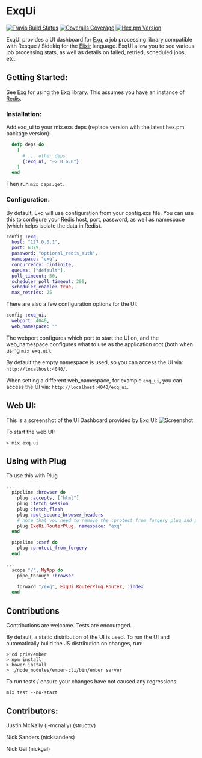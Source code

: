 # ExqUi

[![Travis Build Status](https://img.shields.io/travis/akira/exq_ui.svg)](https://travis-ci.org/akira/exq_ui)
[![Coveralls Coverage](https://img.shields.io/coveralls/akira/exq_ui.svg)](https://coveralls.io/github/akira/exq_ui)
[![Hex.pm Version](https://img.shields.io/hexpm/v/exq_ui.svg)](https://hex.pm/packages/exq_ui)

ExqUI provides a UI dashboard for [Exq](https://github.com/akira/exq), a job processing library compatible with Resque / Sidekiq for the [Elixir](http://elixir-lang.org) language.
ExqUI allow you to see various job processing stats, as well as details on failed, retried, scheduled jobs, etc.


## Getting Started:

See [Exq](https://github.com/akira/exq) for using the Exq library.
This assumes you have an instance of [Redis](http://redis.io/).

### Installation:
Add exq_ui to your mix.exs deps (replace version with the latest hex.pm package version):

```elixir
  defp deps do
    [
      # ... other deps
      {:exq_ui, "~> 0.6.0"}
    ]
  end
```

Then run ```mix deps.get```.

### Configuration:

By default, Exq will use configuration from your config.exs file.  You can use this
to configure your Redis host, port, password, as well as namespace (which helps isolate the data in Redis).

```elixir
config :exq,
  host: "127.0.0.1",
  port: 6379,
  password: "optional_redis_auth",
  namespace: "exq",
  concurrency: :infinite,
  queues: ["default"],
  poll_timeout: 50,
  scheduler_poll_timeout: 200,
  scheduler_enable: true,
  max_retries: 25
```

There are also a few configuration options for the UI:
```elixir
config :exq_ui,
  webport: 4040,
  web_namespace: ""
```

The webport configures which port to start the UI on, and the web_namespace configures what to use as the application root
(both when using `mix exq.ui`).

By default the empty namespace is used, so you can access the UI via:  `http://localhost:4040/`.

When setting a different web_namespace, for example `exq_ui`, you can access the UI via: `http://localhost:4040/exq_ui`.

## Web UI:

This is a screenshot of the UI Dashboard provided by Exq UI:
![Screenshot](http://i.imgur.com/m57gRPY.png)

To start the web UI:
```
> mix exq.ui
```

## Using with Plug

To use this with Plug

```elixir
...
  pipeline :browser do
    plug :accepts, ["html"]
    plug :fetch_session
    plug :fetch_flash
    plug :put_secure_browser_headers
    # note that you need to remove the :protect_from_forgery plug and place it inside its own pipeline
    plug ExqUi.RouterPlug, namespace: "exq"
  end

  pipeline :csrf do
    plug :protect_from_forgery
  end

...
  scope "/", MyApp do
    pipe_through :browser

    forward "/exq", ExqUi.RouterPlug.Router, :index
  end
```


## Contributions

Contributions are welcome. Tests are encouraged.

By default, a static distribution of the UI is used.
To run the UI and automatically build the JS distribution on changes, run:

```
> cd priv/ember
> npm install
> bower install
> ./node_modules/ember-cli/bin/ember server
```

To run tests / ensure your changes have not caused any regressions:

```
mix test --no-start
```

## Contributors:

Justin McNally (j-mcnally) (structtv)

Nick Sanders (nicksanders)

Nick Gal (nickgal)
